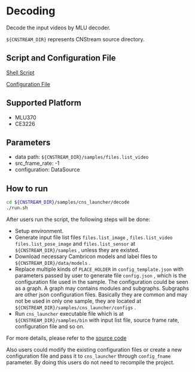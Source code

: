 # Decoding

Decode the input videos by MLU decoder.

``${CNSTREAM_DIR}`` represents CNStream source directory.

## Script and Configuration File

[Shell Script](./run.sh)

[Configuration File](config.json)

## Supported Platform

- MLU370
- CE3226

## Parameters

- data path: ``${CNSTREAM_DIR}/samples/files.list_video``
- src_frame_rate: -1
- configuration: DataSource

## How to run

```sh
cd ${CNSTREAM_DIR}/samples/cns_launcher/decode
./run.sh
```


After users run the script, the following steps will be done:

- Setup environment.
- Generate input file list files ``files.list_image`` , ``files.list_video`` ``files.list_pose_image`` and ``files.list_sensor`` at ``${CNSTREAM_DIR}/samples`` , unless they are existed.
- Download necessary Cambricon models and label files to ``${CNSTREAM_DIR}/data/models`` .
- Replace multiple kinds of ``PLACE_HOLDER`` in ``config_template.json`` with parameters passed by user to generate file ``config.json`` , which is the configuration file used in the sample. The configuration could be seen as a graph. A graph may contains modules and subgraphs. Subgraphs are other json configuration files. Basically they are common and may not be used in only one sample, they are located at ``${CNSTREAM_DIR}/samples/cns_launcher/configs`` .
- Run ``cns_launcher`` executable file which is at ``${CNSTREAM_DIR}/samples/bin`` with input list file, source frame rate, configuration file and so on.



For more details, please refer to the [source code](../cns_launcher.cpp)

Also users could modify the existing configuration files or create a new configuration file and pass it to ``cns_launcher`` through ``config_fname`` parameter. By doing this users do not need to recompile the project.
